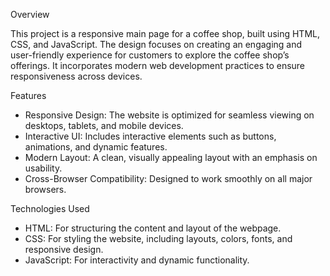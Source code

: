 Overview

This project is a responsive main page for a coffee shop, built using HTML, CSS, and JavaScript. The design focuses on creating an engaging and user-friendly experience for customers to explore the coffee shop’s offerings. It incorporates modern web development practices to ensure responsiveness across devices.

Features

- Responsive Design:
The website is optimized for seamless viewing on desktops, tablets, and mobile devices.
- Interactive UI:
Includes interactive elements such as buttons, animations, and dynamic features.
- Modern Layout:
A clean, visually appealing layout with an emphasis on usability.
- Cross-Browser Compatibility:
Designed to work smoothly on all major browsers.

Technologies Used

- HTML: For structuring the content and layout of the webpage.
- CSS: For styling the website, including layouts, colors, fonts, and responsive design.
- JavaScript: For interactivity and dynamic functionality.

